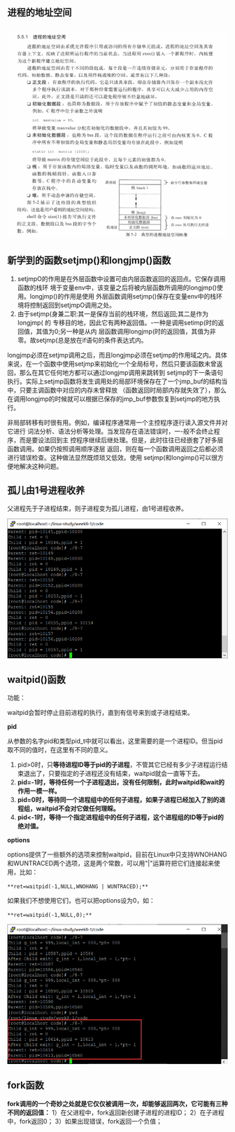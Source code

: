 ## 进程的地址空间



## ![QQ截图20201109181300](..\images\QQ截图20201109181300.png)







## 新学到的函数setjmp()和longjmp()函数



1. setjmpO的作用是在外层函数中设置可由内层函数返回的返回点。它保存调用函数的栈环
   境于变量env中，该变量之后将被内层函数所调用的longjmp()使用。longjmp()的作用是使用
   外层函数调用setjmp()保存在变量env中的栈环境将控制返回到setjmpO调用之处。
2. 由于setjmp(身兼二职:其一是保存当前的栈环境，然后返回;其二是作为longjmp( 的
   专移目的地，因此它有两种返回值。-一种是调用setimp(时的返回值，其值为0;另一种是从内
   层函数调用longjmp(时的返回值，其值为非零。故setjmp(总是放在if语句的条件表达式内。



longjmp必须在setjmp调用之后，而且longjmp必须在setjmp的作用域之内。具体来说，在一个函数中使用setjmp来初始化一个全局标号，然后只要该函数未曾返回，那么在其它任何地方都可以通过longjmp调用来跳转到
setjmp的下一条语句执行。实际上setjmp函数将发生调用处的局部环境保存在了一个jmp_buf的结构当中，只要主调函数中对应的内存未曾释放
（函数返回时局部内存就失效了），那么在调用longjmp的时候就可以根据已保存的jmp_buf参数恢复到setjmp的地方执行。



非局部转移有时很有用。例如，编译程序通常用一个主控程序逐行读入源文件并对它进行
词法分析、语法分析等处理。当发现存在语法错误时，一-般不会终止程序，而是要设法回到主
控程序继续后继处理。但是，此时往往已经嵌套了好多层函数调用。如果仍按照调用顺序逐层
返回，则在每一个函数调用返回之后都必须进行错误检查。这种做法显然既烦琐又低效。使用
setjmp(和longimp()可以很方便地解决这种问题。





## 孤儿由1号进程收养



父进程先于子进程结束，则子进程变为孤儿进程，由1号进程收养。

![QQ截图20201109145911](..\images\QQ截图20201109145911.png)





## waitpid()函数

功能：

waitpid会暂时停止目前进程的执行，直到有信号来到或子进程结束。



 **pid** 

 从参数的名字pid和类型pid_t中就可以看出，这里需要的是一个进程ID。但当pid取不同的值时，在这里有不同的意义。

1.  pid>0时，只**等待进程ID等于pid的子进程**，不管其它已经有多少子进程运行结束退出了，只要指定的子进程还没有结束，waitpid就会一直等下去。
2.  **pid=-1时，等待任何一个子进程退出，没有任何限制，此时waitpid和wait的作用一模一样。**
3.  **pid=0时，等待同一个进程组中的任何子进程，如果子进程已经加入了别的进程组，waitpid不会对它做任何理睬。**
4.  **pid<-1时，等待一个指定进程组中的任何子进程，这个进程组的ID等于pid的绝对值。**

 
 

 **options**

 options提供了一些额外的选项来控制waitpid，目前在Linux中只支持WNOHANG和WUNTRACED两个选项，这是两个常数，可以用"|"运算符把它们连接起来使用，比如：

 `**ret=waitpid(-1,NULL,WNOHANG | WUNTRACED);**` 

如果我们不想使用它们，也可以把options设为0，如：



 `**ret=waitpid(-1,NULL,0);**`







![QQ截图20201109180639](..\images\QQ截图20201109180639.png)



## fork函数



**fork调用的一个奇妙之处就是它仅仅被调用一次，却能够返回两次，它可能有三种不同的返回值：**
     1）在父进程中，fork返回新创建子进程的进程ID；
     2）在子进程中，fork返回0；
     3）如果出现错误，fork返回一个负值；